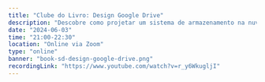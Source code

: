 ```yaml
---
title: "Clube do Livro: Design Google Drive"
description: "Descobre como projetar um sistema de armazenamento na nuvem confiável e escalável, com upload rápido, sincronização eficiente e gestão de ficheiros em tempo real."
date: "2024-06-03"
time: "21:00-22:30"
location: "Online via Zoom"
type: "online"
banner: "book-sd-design-google-drive.png"
recordingLink: "https://www.youtube.com/watch?v=r_y6WkugljI"
---
```

